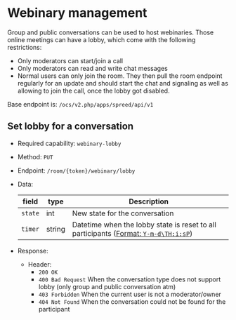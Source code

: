 # Webinary management

Group and public conversations can be used to host webinaries. Those online meetings can have a lobby, which come with the following restrictions:
* Only moderators can start/join a call
* Only moderators can read and write chat messages
* Normal users can only join the room. They then pull the room endpoint regularly for an update and should start the chat and signaling as well as allowing to join the call, once the lobby got disabled.


Base endpoint is: `/ocs/v2.php/apps/spreed/api/v1`

## Set lobby for a conversation

* Required capability: `webinary-lobby`
* Method: `PUT`
* Endpoint: `/room/{token}/webinary/lobby`
* Data:

    field | type | Description
    ------|------|------------
    `state` | int | New state for the conversation
    `timer` | string | Datetime when the lobby state is reset to all participants ([Format: `Y-m-d\TH:i:sP`](https://www.php.net/manual/en/class.datetimeinterface.php#datetime.constants.atom))

* Response:
    - Header:
        + `200 OK`
        + `400 Bad Request` When the conversation type does not support lobby (only group and public conversation atm)
        + `403 Forbidden` When the current user is not a moderator/owner
        + `404 Not Found` When the conversation could not be found for the participant

